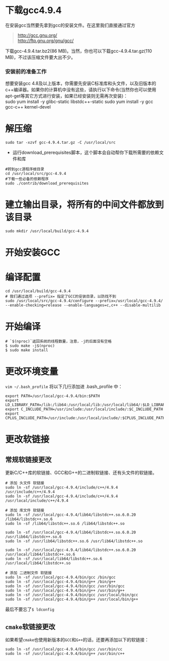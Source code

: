 # 下载gcc4.9.4

在安装gcc当然要先拿到gcc的安装文件。在这里我们直接通过官方<br>
> http://gcc.gnu.org/<br>
> http://ftp.gnu.org/gnu/gcc/

下载gcc-4.9.4.tar.bz2(86 MB)。当然，你也可以下载gcc-4.9.4.tar.gz(110 MB)，不过该压缩文件要大出不少。<br>

### 安装前的准备工作
想要安装gcc 4.8及以上版本，你需要先安装C标准库和头文件，以及旧版本的c++编译器。如果你的计算机中没有这些，请执行以下命令(当然你也可以使用apt-get等其它方式进行安装，如果已经安装则无需再次安装)：<br>
sudo yum install -y glibc-static libstdc++-static
sudo yum install -y gcc gcc-c++ kernel-devel

# 解压缩

`sudo tar -xzvf gcc-4.9.4.tar.gz -C /usr/local/src`

- 运行download_prerequisites脚本，这个脚本会自动帮你下载所需要的依赖文件和库

```shell
#转到gcc源程序根目录
cd /usr/local/src/gcc-4.9.4
#下载一些必备的依赖程序
sudo ./contrib/download_prerequisites
```

# 建立输出目录，将所有的中间文件都放到该目录

```shell
sudo mkdir /usr/local/build/gcc-4.9.4
```

# 开始安装GCC
# 编译配置

```shell
cd /usr/local/build/gcc-4.9.4
# 我们通过选项 --prefix= 指定了GCC的安装目录，以防找不到
sudo /usr/local/src/gcc-4.9.4/configure --prefix=/usr/local/gcc-4.9.4/ --enable-checking=release --enable-languages=c,c++ --disable-multilib
```
# 开始编译

```shell
# `$(nproc)`返回系统的线程数量，注意，-j的后面没有空格
$ sudo make -j$(nproc)
$ sudo make install
```
# 更改环境变量
`vim ~/.bash_profile`
将以下几行添加进 .bash_profile 中：

```shell
export PATH=/usr/local/gcc-4.9.4/bin:$PATH
export LD_LIBRARY_PATH=/lib:/lib64:/usr/local/lib:/usr/local/lib64/:$LD_LIBRARY_PATH
export C_INCLUDE_PATH=/usr/include:/usr/local/include/:$C_INCLUDE_PATH
export CPLUS_INCLUDE_PATH=/usr/include:/usr/local/include/:$CPLUS_INCLUDE_PATH
```

# 更改软链接
## 常规软链接更改
更新C/C++库的软链接、GCC和G++的二进制软链接、还有头文件的软链接。  
```shell
# 添加 头文件 软链接
sudo ln -sf /usr/local/gcc-4.9.4/include/c++/4.9.4 /usr/include/c++/4.9.4
sudo ln -sf /usr/local/gcc-4.9.4/include/c++/4.9.4 /usr/local/include/c++/4.9.4

# 添加 库文件 软链接
sudo ln -sf /usr/local/gcc-4.9.4/lib64/libstdc++.so.6.0.20 /lib64/libstdc++.so.6
sudo ln -sf /lib64/libstdc++.so.6 /lib64/libstdc++.so

sudo ln -sf /usr/local/gcc-4.9.4/lib64/libstdc++.so.6.0.20 /usr/lib64/libstdc++.so.6
sudo ln -sf /usr/lib64/libstdc++.so.6 /usr/lib64/libstdc++.so

sudo ln -sf /usr/local/gcc-4.9.4/lib64/libstdc++.so.6.0.20 /usr/local/lib64/libstdc++.so.6
sudo ln -sf /usr/local/lib64/libstdc++.so.6 /usr/local/lib64/libstdc++.so

# 添加 二进制文件 软链接
sudo ln -sf /usr/local/gcc-4.9.4/bin/gcc /bin/gcc  
sudo ln -sf /usr/local/gcc-4.9.4/bin/g++ /bin/g++
sudo ln -sf /usr/local/gcc-4.9.4/bin/gcc /usr/bin/gcc  
sudo ln -sf /usr/local/gcc-4.9.4/bin/g++ /usr/bin/g++
sudo ln -sf /usr/local/gcc-4.9.4/bin/gcc /usr/local/bin/gcc  
sudo ln -sf /usr/local/gcc-4.9.4/bin/g++ /usr/local/bin/g++
```
最后不要忘了`$ ldconfig`  

## `cmake`软链接更改
如果希望`cmake`也使用新版本的`GCC`和`G++`的话，还要再添加以下的软链接：  
```Shell
sudo ln -sf /usr/local/gcc-4.9.4/bin/gcc /usr/bin/cc
sudo ln -sf /usr/local/gcc-4.9.4/bin/g++ /usr/bin/c++
```